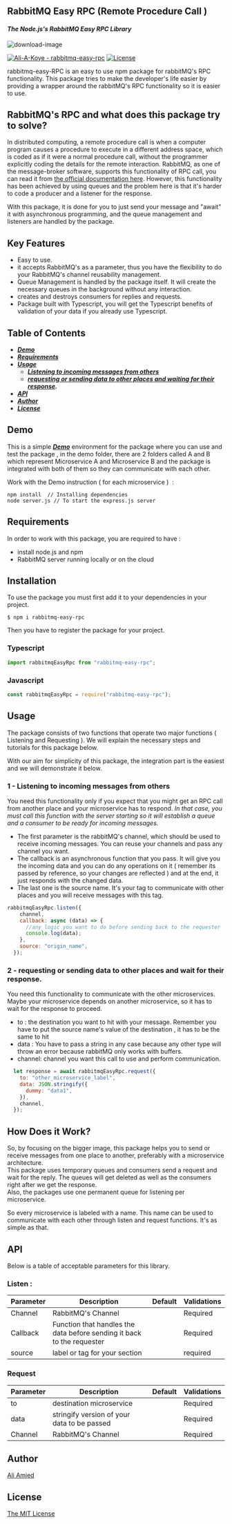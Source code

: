 ## RabbitMQ Easy RPC (Remote Procedure Call )

#### _The Node.js's RabbitMQ Easy RPC Library_

![download-image](https://www.nastel.com/wp-content/uploads/2022/05/rabbitmq.png)

[![Ali-A-Koye - rabbitmq-easy-rpc ](https://img.shields.io/static/v1?label=Ali-A-Koye&message=rabbitmq-easy-rpc&color=yellow&logo=github)](https://github.com/Ali-A-Koye/rabbitmq-easy-rpc) [![License](https://img.shields.io/badge/License-MIT-blue)](https://github.com/Ali-A-Koye/rabbitmq-easy-rpc/blob/master/LICENSE)

rabbitmq-easy-RPC is an easy to use npm package for rabbitMQ's RPC functionality. This package tries to make the developer's life easier by providing a wrapper around the rabbitMQ's RPC functionality so it is easier to use.

## RabbitMQ's RPC and what does this package try to solve?

In distributed computing, a remote procedure call is when a computer program causes a procedure to execute in a different address space, which is coded as if it were a normal procedure call, without the programmer explicitly coding the details for the remote interaction. RabbitMQ, as one of the message-broker software, supports this functionality of RPC call, you can read it from [the official documentation here](https://www.rabbitmq.com/tutorials/tutorial-six-javascript.html). However, this functionality has been achieved by using queues and the problem here is that it's harder to code a producer and a listener for the response.

With this package, it is done for you to just send your message and "await" it with asynchronous programming, and the queue management and listeners are handled by the package.

## Key Features

*   Easy to use.
*   it accepts RabbitMQ's as a parameter, thus you have the flexibility to do your RabbitMQ's channel reusability management.
*   Queue Management is handled by the package itself. It will create the necessary queues in the background without any interaction.
*   creates and destroys consumers for replies and requests.
*   Package built with Typescript, you will get the Typescript benefits of validation of your data if you already use Typescript.

## Table of Contents

*   [_**Demo**_](#demo)
*   [_**Requirements**_](#requirements)
*   [_**Usage**_](#usage)
    *   [_**Listening to incoming messages from others**_](#2---listening-to-incoming-messages-from-others)
    *   [_**requesting or sending data to other places and waiting for their response**_](#3---requesting-or-sending-data-to-other-places-and-wait-for-their-response)_**.**_
*   [_**API**_](#api)
*   [_**Author**_](#authors-&&-Contributors)
*   [_**License**_](#license)

## Demo

This is a simple [_**Demo**_](https://github.com/Ali-A-Koye/rabbitmq-easy-rpc/tree/master/demo) environment for the package where you can use and test the package , in the demo folder, there are 2 folders called A and B which represent Microservice A and Microservice B and the package is integrated with both of them so they can communicate with each other.

Work with the Demo instruction ( for each microservice )  :

```plaintext
npm install  // Installing dependencies
node server.js // To start the express.js server
```

## Requirements

In order to work with this package, you are required to have :

*   install node.js and npm
*   RabbitMQ server running locally or on the cloud

## Installation

To use the package you must first add it to your dependencies in your project.

```plaintext
$ npm i rabbitmq-easy-rpc
```

Then you have to register the package for your project.

### Typescript

```javascript
import rabbitmqEasyRpc from "rabbitmq-easy-rpc";
```

### Javascript

```javascript
const rabbitmqEasyRpc = require("rabbitmq-easy-rpc");
```

## Usage

The package consists of two functions that operate two major functions ( Listening and Requesting ). We will explain the necessary steps and tutorials for this package below.

With our aim for simplicity of this package, the integration part is the easiest and we will demonstrate it below.  

### 1 - Listening to incoming messages from others

You need this functionality only if you expect that you might get an RPC call from another place and your microservice has to respond. _In that case, you must call this function with the server starting so it will establish a queue and a consumer to be ready for incoming messages._  

*   The first parameter is the rabbitMQ's channel, which should be used to receive incoming messages. You can reuse your channels and pass any channel you want.
*   The callback is an asynchronous function that you pass. It will give you the incoming data and you can do any operations on it ( remember its passed by reference, so your changes are reflected ) and at the end, it just responds with the changed data.
*   The last one is the source name. It's your tag to communicate with other places and you will receive messages with this tag.

```javascript
rabbitmqEasyRpc.listen({
    channel,
    callback: async (data) => {
      //any logic you want to do before sending back to the requester
      console.log(data);
    },
    source: "origin_name",
  });
```

### 2 - requesting or sending data to other places and wait for their response.

You need this functionality to communicate with the other microservices. Maybe your microservice depends on another microservice, so it has to wait for the response to proceed.

*   to : the destination you want to hit with your message. Remember you have to put the source name's value of the destination , it has to be the same to hit
*   data : You have to pass a string in any case because any other type will throw an error because rabbitMQ only works with buffers.
*   channel: channel you want this call to use and perform communication.

```javascript
  let response = await rabbitmqEasyRpc.request({
    to: "other_microservice_label",
    data: JSON.stringify({  
      dummy: "data1",
    }),
    channel,
  });
```

## How Does it Work?

So, by focusing on the bigger image, this package helps you to send or receive messages from one place to another, preferably with a microservice architecture.   
This package uses temporary queues and consumers send a request and wait for the reply. The queues will get deleted as well as the consumers right after we get the response.  
Also, the packages use one permanent queue for listening per microservice.

So every microservice is labeled with a name. This name can be used to communicate with each other through listen and request functions. It's as simple as that.

## API

Below is a table of acceptable parameters for this library.

### Listen :

| Parameter | Description | Default | Validations |
| --- | --- | --- | --- |
| Channel | RabbitMQ's Channel |   | Required |
| Callback | Function that handles the data before sending it back to the requester |   | Required |
| source | label or tag for your section |   | required |

### Request

| Parameter | Description | Default | Validations |
| --- | --- | --- | --- |
| to | destination microservice |   | Required |
| data | stringify version of your data to be passed |   | Required |
| Channel | RabbitMQ's Channel |   | Required |

## Author

[Ali Amjed](https://github.com/Ali-A-Koye)

## License

[The MIT License](http://opensource.org/licenses/MIT)